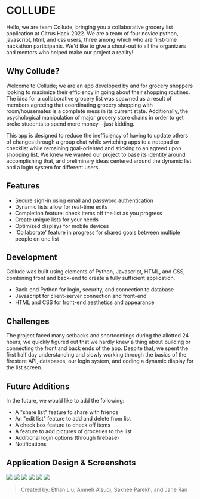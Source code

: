 # COLLUDE
Hello, we are team Collude, bringing you a collaborative grocery list application at Citrus Hack 2022. We are a team of four novice python, javascript, html, and css users, three among which who are first-time hackathon participants. We'd like to give a shout-out to all the organizers and mentors who helped make our project a reality!

## Why Collude?
Welcome to Collude; we are an app developed by and for grocery shoppers looking to maximize their efficiency in going about their shopping routines. The idea for a collaborative grocery list was spawned as a result of members agreeing that coordinating grocery shopping with room/housemates is a complete mess in its current state. Additionally, the psychological manipulation of major grocery store chains in order to get broke students to spend more money-- just kidding. 


This app is designed to reduce the inefficiency of having to update others of changes through a group chat while switching apps to a notepad or checklist while remaining goal-oriented and sticking to an agreed upon shopping list. We knew we wanted our project to base its identity around accomplishing that, and preliminary ideas centered around the dynamic list and a login system for different users. 

## Features
- Secure sign-in using email and password authentication
- Dynamic lists allow for real-time edits
- Completion feature: check items off the list as you progress
- Create unique lists for your needs
- Optimized displays for mobile devices
- 'Collaborate' feature in progress for shared goals between multiple people on one list


## Development

Collude was built using elements of Python, Javascript, HTML, and CSS, combining front and back-end to create a fully sufficient application. 
- Back-end Python for login, security, and connection to database
- Javascript for client-server connection and front-end
- HTML and CSS for front-end aesthetics and appearance

## Challenges

The project faced many setbacks and shortcomings during the allotted 24 hours; we quickly figured out that we hardly knew a thing about building or connecting the front and back ends of the app. Despite that, we spent the first half day understanding and slowly working through the basics of the firestore API, databases, our login system, and coding a dynamic display for the list screen.

## Future Additions 

In the future, we would like to add the following:
- A "share list" feature to share with friends
- An "edit list" feature to add and delete from list
- A check box feature to check off items
- A feature to add pictures of groceries to the list 
- Additional login options (through firebase)
- Notifications


## Application Design & Screenshots
![](https://snipboard.io/zp5Tei.jpg) 
![](https://snipboard.io/p69HYG.jpg) 
![](https://snipboard.io/MrDliv.jpg) 
![](https://snipboard.io/LphzrG.jpg)
![](https://snipboard.io/Pn26z7.jpg)
![](https://snipboard.io/iMAb2d.jpg)



> Created by: Ethan Liu, Amneh Alsuqi, Sakhee Parekh, and Jane Ran
